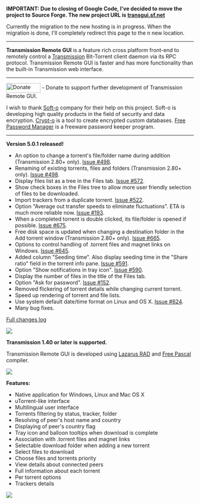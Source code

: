**IMPORTANT: Due to closing of Google Code, I've decided to move the project to Source Forge. The new project URL is [transgui.sf.net](http://transgui.sf.net)**

Currently the migration to the new hosting is in progress. When the migration is done, I'll completely redirect this page to the n new location.

---

**Transmission Remote GUI** is a feature rich cross platform front-end to remotely control a [Transmission](http://www.transmissionbt.com) Bit-Torrent client daemon via its RPC protocol. Transmission Remote GUI is faster and has more functionality than the built-in Transmission web interface.

---

<a href='http://code.google.com/p/transmisson-remote-gui/wiki/Donate'><img src='http://transmisson-remote-gui.googlecode.com/svn/wiki/donate.png' align='absmiddle' title='Donate' width='92' height='26' /></a> - Donate to support further development of Transmission Remote GUI.

I wish to thank [Soft-o](http://www.soft-o.com) company for their help on this project. Soft-o is developing high quality products in the field of security and data encryption. [Crypt-o](http://www.soft-o.com/products/crypt-o.html) is a tool to create encrypted custom databases. [Free Password Manager](http://www.soft-o.com/products/free-password-manager.html) is a freeware password keeper program.

---


**Version 5.0.1 released!**

  * An option to change a torrent's file/folder name during addition (Transmission 2.80+ only). [Issue #498](https://code.google.com/p/transmisson-remote-gui/issues/detail?id=#498).
  * Renaming of existing torrents, files and folders (Transmission 2.80+ only). [Issue #498](https://code.google.com/p/transmisson-remote-gui/issues/detail?id=#498).
  * Display files list as a tree in the Files tab. [Issue #572](https://code.google.com/p/transmisson-remote-gui/issues/detail?id=#572).
  * Show check boxes in the Files tree to allow more user friendly selection of files to be downloaded.
  * Import trackers from a duplicate torrent. [Issue #522](https://code.google.com/p/transmisson-remote-gui/issues/detail?id=#522).
  * Option "Average out transfer speeds to eliminate fluctuations". ETA is much more reliable now. [Issue #193](https://code.google.com/p/transmisson-remote-gui/issues/detail?id=#193).
  * When a completed torrent is double clicked, its file/folder is opened if possible. [Issue #675](https://code.google.com/p/transmisson-remote-gui/issues/detail?id=#675).
  * Free disk space is updated when changing a destination folder in the Add torrent window (Transmission 2.80+ only). [Issue #665](https://code.google.com/p/transmisson-remote-gui/issues/detail?id=#665).
  * Options to control handling of .torrent files and magnet links on Windows. [Issue #645](https://code.google.com/p/transmisson-remote-gui/issues/detail?id=#645).
  * Added column "Seeding time". Also display seeding time in the "Share ratio" field in the torrent info pane. [Issue #591](https://code.google.com/p/transmisson-remote-gui/issues/detail?id=#591).
  * Option "Show notifications in tray icon". [Issue #590](https://code.google.com/p/transmisson-remote-gui/issues/detail?id=#590).
  * Display the number of files in the title of the Files tab.
  * Option "Ask for password". [Issue #152](https://code.google.com/p/transmisson-remote-gui/issues/detail?id=#152).
  * Removed flickering of torrent details while changing current torrent.
  * Speed up rendering of torrent and file lists.
  * Use system default date/time format on Linux and OS X. [Issue #624](https://code.google.com/p/transmisson-remote-gui/issues/detail?id=#624).
  * Many bug fixes.

[Full changes log](http://transmisson-remote-gui.googlecode.com/svn/trunk/history.txt)

[![](http://transmisson-remote-gui.googlecode.com/svn/wiki/PeersWin-small.png)](http://code.google.com/p/transmisson-remote-gui/wiki/Screenshots)

**Transmission 1.40 or later is supported.**

Transmission Remote GUI is developed using [Lazarus RAD](http://lazarus.freepascal.org) and [Free Pascal](http://www.freepascal.org) compiler.

[![](http://transmisson-remote-gui.googlecode.com/svn/wiki/GeneralMacOSX-small.png)](http://code.google.com/p/transmisson-remote-gui/wiki/Screenshots)

**Features:**
  * Native application for Windows, Linux and Mac OS X
  * uTorrent-like interface
  * Multilingual user interface
  * Torrents filtering by status, tracker, folder
  * Resolving of peer's host name and country
  * Displaying of peer's country flag
  * Tray icon and balloon tooltips when download is complete
  * Association with .torrent files and magnet links
  * Selectable download folder when adding a new torrent
  * Select files to download
  * Choose files and torrents priority
  * View details about connected peers
  * Full information about each torrent
  * Per torrent options
  * Trackers details

[![](http://transmisson-remote-gui.googlecode.com/svn/wiki/FilesLinux-small.png)](http://code.google.com/p/transmisson-remote-gui/wiki/Screenshots)